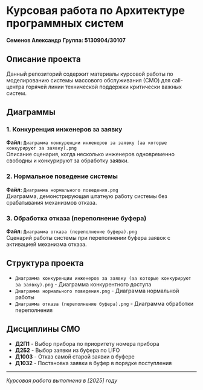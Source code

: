 # Курсовая работа по Архитектуре программных систем

**Семенов Александр**
**Группа: 5130904/30107**

## Описание проекта
Данный репозиторий содержит материалы курсовой работы по моделированию системы массового обслуживания (СМО) для call-центра горячей линии технической поддержки критически важных систем.

## Диаграммы

### 1. Конкуренция инженеров за заявку
**Файл:** `Диаграмма конкуренции инженеров за заявку (aa которые конкурируют за заявку).png`  
Описание сценария, когда несколько инженеров одновременно свободны и конкурируют за обработку заявки.

### 2. Нормальное поведение системы  
**Файл:** `Диаграмма нормального поведения.png`  
Диаграмма, демонстрирующая штатную работу системы без срабатывания механизмов отказа.

### 3. Обработка отказа (переполнение буфера)
**Файл:** `Диаграмма отказа (переполнение буфера).png`  
Сценарий работы системы при переполнении буфера заявок с активацией механизма отказа.

## Структура проекта
- `Диаграмма конкуренции инженеров за заявку (aa которые конкурируют за заявку).png` - Диаграмма конкурентного доступа
- `Диаграмма нормального поведения.png` - Диаграмма нормальной работы
- `Диаграмма отказа (переполнение буфера).png` - Диаграмма обработки переполнения

## Дисциплины СМО
- **Д2П1** - Выбор прибора по приоритету номера прибора
- **Д2Б2** - Выбор заявки из буфера по LIFO
- **Д1003** - Отказ самой старой заявки в буфере
- **Д1032** - Постановка заявки в буфер в порядке поступления

---
*Курсовая работа выполнена в [2025] году*
